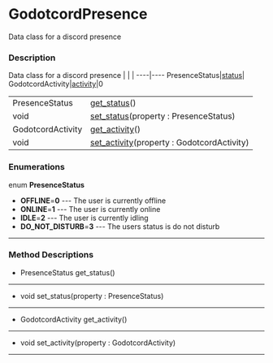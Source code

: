 # GodotcordPresence

Data class for a discord presence
### Description

Data class for a discord presence
| | |
----|----
PresenceStatus|[status](#status)|
GodotcordActivity|[activity](#activity)|0

| | |
----|----
PresenceStatus|[get_status](#get_status)()
void|[set_status](#set_status)(property : PresenceStatus)
GodotcordActivity|[get_activity](#get_activity)()
void|[set_activity](#set_activity)(property : GodotcordActivity)

### Enumerations

enum **PresenceStatus**

* **OFFLINE**=**0** --- The user is currently offline
* **ONLINE**=**1** --- The user is currently online
* **IDLE**=**2** --- The user is currently idling
* **DO_NOT_DISTURB**=**3** --- The users status is do not disturb
----
### Method Descriptions

* <a name="get_status"></a> PresenceStatus get_status()



----
* <a name="set_status"></a> void set_status(property : PresenceStatus)



----
* <a name="get_activity"></a> GodotcordActivity get_activity()



----
* <a name="set_activity"></a> void set_activity(property : GodotcordActivity)



----
